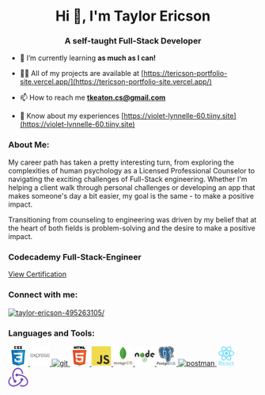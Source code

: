 <h1 align="center">Hi 👋, I'm Taylor Ericson</h1>
<h3 align="center">A self-taught Full-Stack Developer</h3>

- 🌱 I’m currently learning **as much as I can!**

- 👨‍💻 All of my projects are available at [https://tericson-portfolio-site.vercel.app/](https://tericson-portfolio-site.vercel.app/)

- 📫 How to reach me **tkeaton.cs@gmail.com**

- 📄 Know about my experiences [https://violet-lynnelle-60.tiiny.site](https://violet-lynnelle-60.tiiny.site)

<h3 align="left">About Me: </h3>
<p align=left"> My career path has taken a pretty interesting turn, from exploring the complexities of human psychology as a Licensed Professional Counselor to navigating the exciting challenges of Full-Stack engineering. Whether I'm helping a client walk through personal challenges or developing an app that makes someone's day a bit easier, my goal is the same - to make a positive impact.

Transitioning from counseling to engineering was driven by my belief that at the heart of both fields is problem-solving and the desire to make a positive impact.</p>

<h3 align="left">Codecademy Full-Stack-Engineer</h3>
<a href="https://www.codecademy.com/profiles/taylorericson/certificates/ffd0f42cce1a44e9a0108b365047a0a6" target="blank">View Certification</a>

<h3 align="left">Connect with me:</h3>
<p align="left">
<a href="https://www.linkedin.com/in/taylor-ericson-495263105/" target="blank"><img align="center" src="https://raw.githubusercontent.com/rahuldkjain/github-profile-readme-generator/master/src/images/icons/Social/linked-in-alt.svg" alt="taylor-ericson-495263105/" height="30" width="40" /></a>
</p>

<h3 align="left">Languages and Tools:</h3>
<p align="left"> <a href="https://www.w3schools.com/css/" target="_blank" rel="noreferrer"> <img src="https://raw.githubusercontent.com/devicons/devicon/master/icons/css3/css3-original-wordmark.svg" alt="css3" width="40" height="40"/> </a> <a href="https://expressjs.com" target="_blank" rel="noreferrer"> <img src="https://raw.githubusercontent.com/devicons/devicon/master/icons/express/express-original-wordmark.svg" alt="express" width="40" height="40"/> </a> <a href="https://git-scm.com/" target="_blank" rel="noreferrer"> <img src="https://www.vectorlogo.zone/logos/git-scm/git-scm-icon.svg" alt="git" width="40" height="40"/> </a> <a href="https://www.w3.org/html/" target="_blank" rel="noreferrer"> <img src="https://raw.githubusercontent.com/devicons/devicon/master/icons/html5/html5-original-wordmark.svg" alt="html5" width="40" height="40"/> </a> <a href="https://developer.mozilla.org/en-US/docs/Web/JavaScript" target="_blank" rel="noreferrer"> <img src="https://raw.githubusercontent.com/devicons/devicon/master/icons/javascript/javascript-original.svg" alt="javascript" width="40" height="40"/> </a> <a href="https://www.mongodb.com/" target="_blank" rel="noreferrer"> <img src="https://raw.githubusercontent.com/devicons/devicon/master/icons/mongodb/mongodb-original-wordmark.svg" alt="mongodb" width="40" height="40"/> </a> <a href="https://nodejs.org" target="_blank" rel="noreferrer"> <img src="https://raw.githubusercontent.com/devicons/devicon/master/icons/nodejs/nodejs-original-wordmark.svg" alt="nodejs" width="40" height="40"/> </a> <a href="https://www.postgresql.org" target="_blank" rel="noreferrer"> <img src="https://raw.githubusercontent.com/devicons/devicon/master/icons/postgresql/postgresql-original-wordmark.svg" alt="postgresql" width="40" height="40"/> </a> <a href="https://postman.com" target="_blank" rel="noreferrer"> <img src="https://www.vectorlogo.zone/logos/getpostman/getpostman-icon.svg" alt="postman" width="40" height="40"/> </a> <a href="https://reactjs.org/" target="_blank" rel="noreferrer"> <img src="https://raw.githubusercontent.com/devicons/devicon/master/icons/react/react-original-wordmark.svg" alt="react" width="40" height="40"/> </a> <a href="https://redux.js.org" target="_blank" rel="noreferrer"> <img src="https://raw.githubusercontent.com/devicons/devicon/master/icons/redux/redux-original.svg" alt="redux" width="40" height="40"/> </a> </p>
